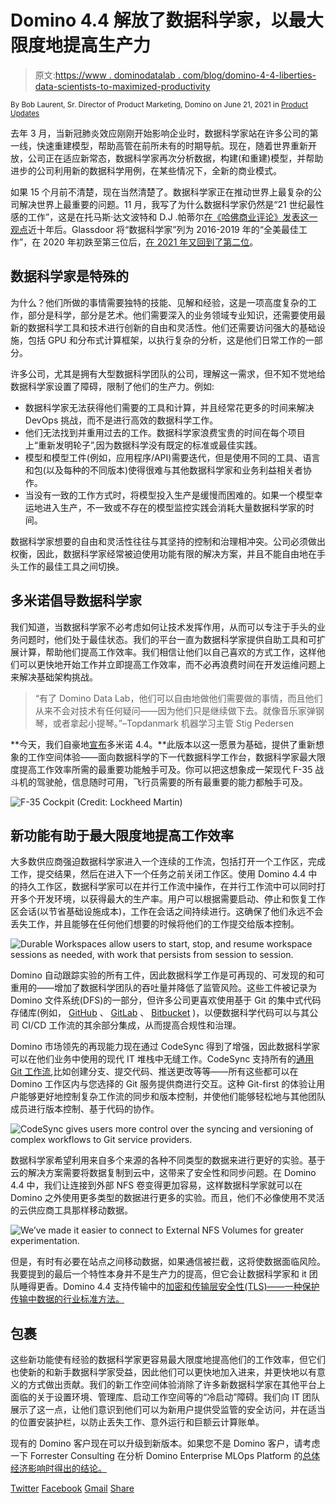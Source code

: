 # Domino 4.4 解放了数据科学家，以最大限度地提高生产力

> 原文:[https://www . dominodatalab . com/blog/domino-4-4-liberties-data-scientists-to-maximized-productivity](https://www.dominodatalab.com/blog/domino-4-4-liberates-data-scientists-to-maximize-productivity)

<small class="t-small">By Bob Laurent, Sr. Director of Product Marketing, Domino on June 21, 2021 in [Product Updates](/blog/product-updates/)</small>

去年 3 月，当新冠肺炎效应刚刚开始影响企业时，数据科学家站在许多公司的第一线，快速重建模型，帮助高管在前所未有的时期导航。现在，随着世界重新开放，公司正在适应新常态，数据科学家再次分析数据，构建(和重建)模型，并帮助进步的公司利用新的数据科学用例，在某些情况下，全新的商业模式。

如果 15 个月前不清楚，现在当然清楚了。数据科学家正在推动世界上最复杂的公司解决世界上最重要的问题。11 月，我写了为什么数据科学家仍然是“21 世纪最性感的工作”，这是在托马斯·达文波特和 D.J .帕蒂尔[在《哈佛商业评论》发表这一观点](https://hbr.org/2012/10/data-scientist-the-sexiest-job-of-the-21st-century)近十年后。Glassdoor 将“数据科学家”列为 2016-2019 年的“全美最佳工作”，在 2020 年初跌至第三位后，[在 2021 年又回到了第二位](https://www.glassdoor.com/List/Best-Jobs-in-America-LST_KQ0,20.htm)。

## 数据科学家是特殊的

为什么？他们所做的事情需要独特的技能、见解和经验，这是一项高度复杂的工作，部分是科学，部分是艺术。他们需要深入的业务领域专业知识，还需要使用最新的数据科学工具和技术进行创新的自由和灵活性。他们还需要访问强大的基础设施，包括 GPU 和分布式计算框架，以执行复杂的分析，这是他们日常工作的一部分。

许多公司，尤其是拥有大型数据科学团队的公司，理解这一需求，但不知不觉地给数据科学家设置了障碍，限制了他们的生产力。例如:

*   数据科学家无法获得他们需要的工具和计算，并且经常花更多的时间来解决 DevOps 挑战，而不是进行高效的数据科学工作。
*   他们无法找到并重用过去的工作。数据科学家浪费宝贵的时间在每个项目上“重新发明轮子”,因为数据科学没有既定的标准或最佳实践。
*   模型和模型工件(例如，应用程序/API)需要迭代，但是使用不同的工具、语言和包(以及每种的不同版本)使得很难与其他数据科学家和业务利益相关者协作。
*   当没有一致的工作方式时，将模型投入生产是缓慢而困难的。如果一个模型幸运地进入生产，不一致或不存在的模型监控实践会消耗大量数据科学家的时间。

数据科学家想要的自由和灵活性往往与其坚持的控制和治理相冲突。公司必须做出权衡，因此，数据科学家经常被迫使用功能有限的解决方案，并且不能自由地在手头工作的最佳工具之间切换。

## 多米诺倡导数据科学家

我们知道，当数据科学家不必考虑如何让技术发挥作用，从而可以专注于手头的业务问题时，他们处于最佳状态。我们的平台一直为数据科学家提供自助工具和可扩展计算，帮助他们提高工作效率。我们相信让他们以自己喜欢的方式工作，这样他们可以更快地开始工作并立即提高工作效率，而不必再浪费时间在开发运维问题上来解决基础架构挑战。

> “有了 Domino Data Lab，他们可以自由地做他们需要做的事情，而且他们从来不会对技术有任何疑问——因为他们只是继续做下去。就像音乐家弹钢琴，或者拿起小提琴。”–Topdanmark 机器学习主管 Stig Pedersen

**今天，我们自豪地[宣布](https://www.dominodatalab.com/news/domino-4-4-boosts-data-scientists-ability-to-work-the-way-they-want-and-maximize-productivity/)多米诺 4.4。**此版本以这一愿景为基础，提供了重新想象的工作空间体验——面向数据科学的下一代数据科学工作台，数据科学家最大限度提高工作效率所需的最重要功能触手可及。你可以把这想象成一架现代 F-35 战斗机的驾驶舱，信息随时可用，飞行员需要的所有最重要的能力都触手可及。

![](../Images/50c3127e7f1c9d0f14a16859ef1a0357.png "F-35 Cockpit (Credit: Lockheed Martin)")

## 新功能有助于最大限度地提高工作效率

大多数供应商强迫数据科学家进入一个连续的工作流，包括打开一个工作区，完成工作，提交结果，然后在进入下一个任务之前关闭工作区。使用 Domino 4.4 中的持久工作区，数据科学家可以在并行工作流中操作，在并行工作流中可以同时打开多个开发环境，以获得最大的生产率。用户可以根据需要启动、停止和恢复工作区会话(以节省基础设施成本)，工作在会话之间持续进行。这确保了他们永远不会丢失工作，并且能够在任何他们想要的时候将他们的工作提交给版本控制。

![Durable Workspaces allow users to start, stop, and resume workspace sessions as needed, with work that persists from session to session.](../Images/b67e8a4bedcc04f394a9ecdad10409ef.png "Starting, stopping, and resuming Durable Workspaces")

Domino 自动跟踪实验的所有工件，因此数据科学工作是可再现的、可发现的和可重用的——增加了数据科学团队的吞吐量并降低了监管风险。这些工件被记录为 Domino 文件系统(DFS)的一部分，但许多公司更喜欢使用基于 Git 的集中式代码存储库(例如， [GitHub](https://github.com/) 、 [GitLab](https://about.gitlab.com/) 、 [Bitbucket](https://bitbucket.org/) )，以便数据科学代码可以与其公司 CI/CD 工作流的其余部分集成，从而提高合规性和治理。

Domino 市场领先的再现能力现在通过 CodeSync 得到了增强，因此数据科学家可以在他们业务中使用的现代 IT 堆栈中无缝工作。CodeSync 支持所有的[通用 Git 工作流](https://www.atlassian.com/git/tutorials/comparing-workflows/feature-branch-workflow),比如创建分支、提交代码、推送更改等等——所有这些都可以在 Domino 工作区内与您选择的 Git 服务提供商进行交互。这种 Git-first 的体验让用户能够更好地控制复杂工作流的同步和版本控制，并使他们能够轻松地与其他团队成员进行版本控制、基于代码的协作。

![CodeSync gives users more control over the syncing and versioning of complex workflows to Git service providers.](../Images/74b2b4a38e0865edd1578451fd53a1c0.png "Using CodeSync to execute Git workflows from within Domino")

数据科学家希望利用来自多个来源的各种不同类型的数据来进行更好的实验。基于云的解决方案需要将数据复制到云中，这带来了安全性和同步问题。在 Domino 4.4 中，我们让连接到外部 NFS 卷变得更加容易，这样数据科学家就可以在 Domino 之外使用更多类型的数据进行更多的实验。而且，他们不必像使用不灵活的云供应商工具那样移动数据。

![We’ve made it easier to connect to External NFS Volumes for greater experimentation.](../Images/8ac14cd51d277c679f32864b0e4aaa95.png "Connecting to External NFS Volumes")

但是，有时有必要在站点之间移动数据，如果通信被拦截，这将使数据面临风险。我要提到的最后一个特性本身并不是生产力的提高，但它会让数据科学家和 it 团队睡得更香。Domino 4.4 支持传输中的[加密和传输层安全性(TLS)——一种保护传输中数据的行业标准方法。](https://admin.dominodatalab.com/en/latest/kubernetes/encryption-in-transit.html)

## 包裹

这些新功能使有经验的数据科学家更容易最大限度地提高他们的工作效率，但它们也使新的和新手数据科学家受益，因此他们可以更快地加入进来，并更快地以有意义的方式做出贡献。我们的新工作空间体验消除了许多新数据科学家在其他平台上面临的关于设置环境、管理库、启动工作空间等的“冷启动”障碍。我们向 IT 团队展示了这一点，让他们意识到他们可以为新用户提供受监管的安全访问，并在适当的位置安装护栏，以防止丢失工作、意外运行和巨额云计算账单。

现有的 Domino 客户现在可以升级到新版本。如果您不是 Domino 客户，请考虑一下 Forrester Consulting 在分析 Domino Enterprise MLOps Platform 的[总体经济影响时得出的结论。](https://www.dominodatalab.com/domino-business-impact-forrester-tei-report/)

[Twitter](/#twitter) [Facebook](/#facebook) [Gmail](/#google_gmail) [Share](https://www.addtoany.com/share#url=https%3A%2F%2Fwww.dominodatalab.com%2Fblog%2Fdomino-4-4-liberates-data-scientists-to-maximize-productivity%2F&title=Domino%204.4%20Liberates%20Data%20Scientists%20to%20Maximize%20Productivity)